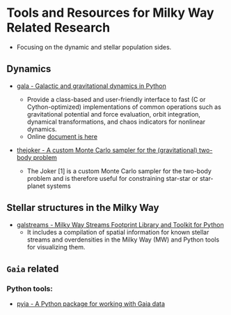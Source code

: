 # Tools and Resources for Milky Way Related Research 

* Focusing on the dynamic and stellar population sides.

## Dynamics

* [gala - Galactic and gravitational dynamics in Python](https://github.com/adrn/gala)
    * Provide a class-based and user-friendly interface to fast (C or Cython-optimized) implementations of common operations such as gravitational potential and force evaluation, orbit integration, dynamical transformations, and chaos indicators for nonlinear dynamics.
    * Online [document is here](http://gala.adrian.pw/en/latest/)

* [thejoker - A custom Monte Carlo sampler for the (gravitational) two-body problem](https://github.com/adrn/thejoker)
    * The Joker [1] is a custom Monte Carlo sampler for the two-body problem and is therefore useful for constraining star-star or star-planet systems


## Stellar structures in the Milky Way

* [galstreams - Milky Way Streams Footprint Library and Toolkit for Python](https://github.com/cmateu/galstreams)
    * It includes a compilation of spatial information for known stellar streams and overdensities in the Milky Way (MW) and Python tools for visualizing them.

## `Gaia` related 

### Python tools:

* [pyia - A Python package for working with Gaia data](https://github.com/adrn/pyia) 